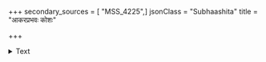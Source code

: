 +++
secondary_sources = [ "MSS_4225",]
jsonClass = "Subhaashita"
title = "आकरप्रभवः कोशः"

+++

<details><summary>Text</summary>

आकरप्रभवः कोशः कोशाद्दण्डः प्रजायते।  
पृथिवी कोशदण्डाभ्यां प्राप्यते कोशभूषणा॥
</details>
